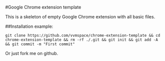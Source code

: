 #Google Chrome extension template

This is a skeleton of empty Google Chrome extension with all basic files.

##Installation example:
```
git clone https://github.com/vvmspace/chrome-extension-template && cd chrome-extension-template && rm -rf ./.git && git init && git add -A && git commit -m "First commit"
```

Or just fork me on github.